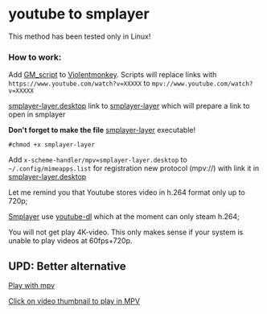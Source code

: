 # youtube to smplayer
This method has been tested only in Linux!

### How to work:
Add [GM_script](/GM_script.js) to [Violentmonkey](https://violentmonkey.github.io/).
Scripts will replace links with `https://www.youtube.com/watch?v=XXXXX` to `mpv://www.youtube.com/watch?v=XXXXX`

[smplayer-layer.desktop](/.local/share/applications/smplayer-layer.desktop) link to [smplayer-layer](/bin/smplayer-layer) which will prepare a link to open in smplayer

__Don't forget to make the file__ [smplayer-layer](/bin/smplayer-layer) executable!

```#chmod +x smplayer-layer```

Add `x-scheme-handler/mpv=smplayer-layer.desktop` to `~/.config/mimeapps.list`
for registration new protocol (mpv://) with link it in [smplayer-layer.desktop](/.local/share/applications/smplayer-layer.desktop)

Let me remind you that Youtube stores video in h.264 format only up to 720p;

[Smplayer](https://www.smplayer.info/) use [youtube-dl](https://youtube-dl.org/) which at the moment can only steam h.264;

You will not get play 4K-video. This only makes sense if your system is unable to play videos at 60fps+720p.

## UPD: Better alternative
 [Play with mpv](https://greasyfork.org/en/scripts/416271-play-with-mpv)

 [Click on video thumbnail to play in MPV](https://openuserjs.org/scripts/nsinister/Click_on_video_thumbnail_to_play_in_MPV)
